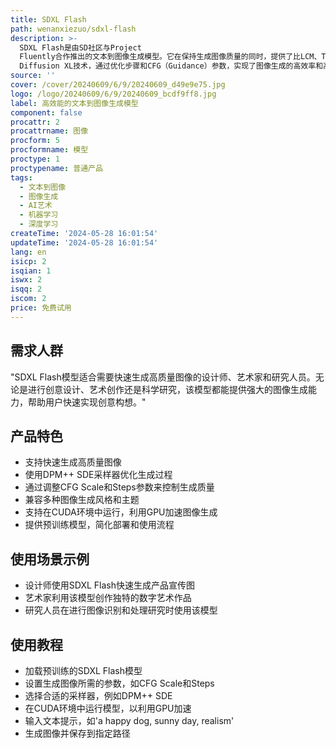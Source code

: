 ```yaml
---
title: SDXL Flash
path: wenanxiezuo/sdxl-flash
description: >-
  SDXL Flash是由SD社区与Project
  Fluently合作推出的文本到图像生成模型。它在保持生成图像质量的同时，提供了比LCM、Turbo、Lightning和Hyper更快的处理速度。该模型基于Stable
  Diffusion XL技术，通过优化步骤和CFG（Guidance）参数，实现了图像生成的高效率和高质量。
source: ''
cover: /cover/20240609/6/9/20240609_d49e9e75.jpg
logo: /logo/20240609/6/9/20240609_bcdf9ff8.jpg
label: 高效能的文本到图像生成模型
component: false
procattr: 2
procattrname: 图像
procform: 5
procformname: 模型
proctype: 1
proctypename: 普通产品
tags:
  - 文本到图像
  - 图像生成
  - AI艺术
  - 机器学习
  - 深度学习
createTime: '2024-05-28 16:01:54'
updateTime: '2024-05-28 16:01:54'
lang: en
isicp: 2
isqian: 1
iswx: 2
isqq: 2
iscom: 2
price: 免费试用
---
```




## 需求人群
"SDXL Flash模型适合需要快速生成高质量图像的设计师、艺术家和研究人员。无论是进行创意设计、艺术创作还是科学研究，该模型都能提供强大的图像生成能力，帮助用户快速实现创意构想。"

## 产品特色
* 支持快速生成高质量图像
* 使用DPM++ SDE采样器优化生成过程
* 通过调整CFG Scale和Steps参数来控制生成质量
* 兼容多种图像生成风格和主题
* 支持在CUDA环境中运行，利用GPU加速图像生成
* 提供预训练模型，简化部署和使用流程

## 使用场景示例
* 设计师使用SDXL Flash快速生成产品宣传图
* 艺术家利用该模型创作独特的数字艺术作品
* 研究人员在进行图像识别和处理研究时使用该模型

## 使用教程
* 加载预训练的SDXL Flash模型
* 设置生成图像所需的参数，如CFG Scale和Steps
* 选择合适的采样器，例如DPM++ SDE
* 在CUDA环境中运行模型，以利用GPU加速
* 输入文本提示，如'a happy dog, sunny day, realism'
* 生成图像并保存到指定路径

  
